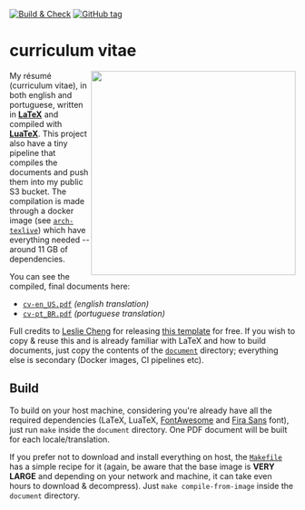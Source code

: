 [![Build & Check][gh-bnc-shield]][gh-bnc-url]
[![GitHub tag][tag-shield]][tag-url]

# curriculum vitae

<img src=".github/space.gif" height="360px" align="right"/>

My résumé (curriculum vitae), in both english and portuguese, written in [__LaTeX__][latex] and compiled with
[__LuaTeX__][luatex]. This project also have a tiny pipeline that compiles the documents and push them into my public S3
bucket. The compilation is made through a docker image (see [`arch-texlive`][arch-texlive]) which have everything needed
-- around 11 GB of dependencies.

You can see the compiled, final documents here:
- [`cv-en_US.pdf`][en_US] _(english translation)_
- [`cv-pt_BR.pdf`][pt_BR] _(portuguese translation)_

Full credits to [Leslie Cheng][leslie] for releasing [this template][original-template] for free. If you wish to copy &
reuse this and is already familiar with LaTeX and how to build documents, just copy the contents of the
[`document`](document) directory; everything else is secondary (Docker images, CI pipelines etc).


## Build

To build on your host machine, considering you're already have all the required dependencies (LaTeX, LuaTeX,
[FontAwesome][fontawesome] and [Fira Sans][fira-sans] font), just run `make` inside the `document` directory.
One PDF document will be built for each locale/translation.

If you prefer not to download and install everything on host, the [`Makefile`](document/Makefile) has a simple recipe
for it (again, be aware that the base image is __VERY LARGE__ and depending on your network and machine, it can take
even hours to download & decompress). Just `make compile-from-image` inside the `document` directory.

[gh-bnc-shield]: https://img.shields.io/github/actions/workflow/status/caian-org/cv/upload.yml?label=build%20and%20update&logo=github&style=for-the-badge
[gh-bnc-url]: https://github.com/caian-org/cv/actions/workflows/upload.yml

[tag-shield]: https://img.shields.io/github/tag/caian-org/cv.svg?logo=git&logoColor=FFF&style=for-the-badge
[tag-url]: https://github.com/caian-org/cv/releases

[leslie]: https://github.com/lcfyi
[original-template]: https://github.com/lcfyi/software-resume-template

[arch-texlive]: https://github.com/caian-org/images/tree/master/arch-texlive
[latex]: https://www.latex-project.org
[luatex]: https://www.luatex.org
[fontawesome]: https://fontawesome.com
[fira-sans]: https://fonts.google.com/specimen/Fira+Sans

[en_US]: https://caian-org.s3.amazonaws.com/cv-en_US.pdf
[pt_BR]: https://caian-org.s3.amazonaws.com/cv-pt_BR.pdf
